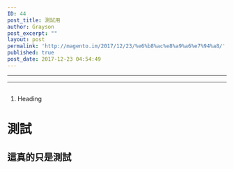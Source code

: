 ```yaml
---
ID: 44
post_title: 測試用
author: Grayson
post_excerpt: ""
layout: post
permalink: 'http://magento.im/2017/12/23/%e6%b8%ac%e8%a9%a6%e7%94%a8/'
published: true
post_date: 2017-12-23 04:54:49
---
```

* * *

* * *

## 

1.  Heading
    
    # #

# 測試

## 這真的只是測試